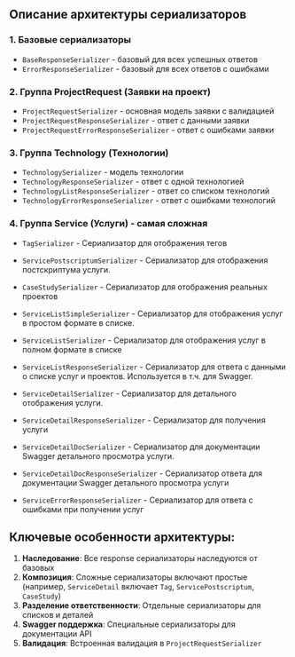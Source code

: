 ## Описание архитектуры сериализаторов

### 1. **Базовые сериализаторы**
- `BaseResponseSerializer` - базовый для всех успешных ответов
- `ErrorResponseSerializer` - базовый для всех ответов с ошибками

### 2. **Группа ProjectRequest (Заявки на проект)**
- `ProjectRequestSerializer` - основная модель заявки с валидацией
- `ProjectRequestResponseSerializer` - ответ с данными заявки
- `ProjectRequestErrorResponseSerializer` - ответ с ошибками заявки

### 3. **Группа Technology (Технологии)**
- `TechnologySerializer` - модель технологии
- `TechnologyResponseSerializer` - ответ с одной технологией
- `TechnologyListResponseSerializer` - ответ со списком технологий
- `TechnologyErrorResponseSerializer` - ответ с ошибками технологий

### 4. **Группа Service (Услуги) - самая сложная**
- `TagSerializer` - Сериализатор для отображения тегов
- `ServicePostscriptumSerializer` - Сериализатор для отображения постскриптума услуги.
- `CaseStudySerializer` - Сериализатор для отображения реальных проектов

- `ServiceListSimpleSerializer` - Сериализатор для отображения услуг в простом формате в списке.
- `ServiceListSerializer` - Сериализатор для отображения услуг в полном формате в списке
- `ServiceListResponseSerializer` - Сериализатор для ответа с данными о списке услуг и проектов. Используется в т.ч. для Swagger.

- `ServiceDetailSerializer` - Сериализатор для детального отображения услуги.
- `ServiceDetailResponseSerializer` - Сериализатор для получения услуги
- `ServiceDetailDocSerializer` - Сериализатор для документации Swagger детального просмотра услуги.
- `ServiceDetailDocResponseSerializer` - Сериализатор ответа для документации Swagger детального просмотра услуги
- `ServiceErrorResponseSerializer` - Сериализатор для ответа с ошибками при получении услуг

## Ключевые особенности архитектуры:

1. **Наследование**: Все response сериализаторы наследуются от базовых
2. **Композиция**: Сложные сериализаторы включают простые (например, `ServiceDetail` включает `Tag`, `ServicePostscriptum`, `CaseStudy`)
3. **Разделение ответственности**: Отдельные сериализаторы для списков и деталей
4. **Swagger поддержка**: Специальные сериализаторы для документации API
5. **Валидация**: Встроенная валидация в `ProjectRequestSerializer`